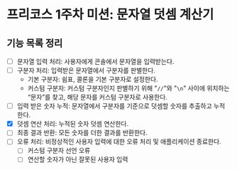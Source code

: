 # 프리코스 1주차 미션: 문자열 덧셈 계산기
## 기능 목록 정리
- [ ]  문자열 입력 처리: 사용자에게 콘솔에서 문자열을 입력받는다.
- [ ]  구분자 처리: 입력받은 문자열에서 구분자를 판별한다.
   - 기본 구분자: 쉼표, 콜론을 기본 구분자로 설정한다.
   - 커스텀 구분자: 커스텀 구분자인지 판별하기 위해 "`//`"와 "`\n`" 사이에 위치하는 “문자”를 찾고, 해당 문자를 커스텀 구분자로 사용한다.
- [ ]  입력 받은 숫자 누적: 문자열에서 구분자를 기준으로 덧셈할 숫자를 추출하고 누적한다.
- [x]  덧셈 연산 처리: 누적된 숫자 덧셈 연산한다.
- [ ]  최종 결과 반환: 모든 숫자를 더한 결과를 반환한다.
- [ ]  오류 처리: 비정상적인 사용자 입력에 대한 오류 처리 및 애플리케이션 종료한다.
   - [ ]  커스텀 구분자 선언 오류
   - [ ]  연산할 숫자가 아닌 잘못된 사용자 입력